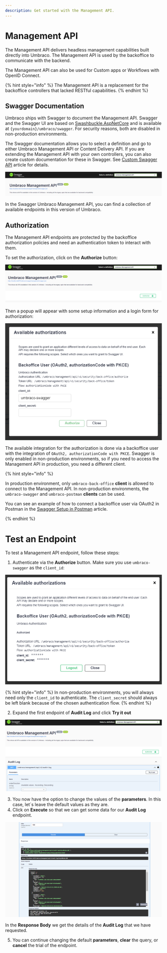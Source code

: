 ```yaml
---
description: Get started with the Management API.
---
```


# Management API

The Management API delivers headless management capabilities built directly into Umbraco. The Management API is used by the backoffice to communicate with the backend.

The Management API can also be used for Custom apps or Workflows with OpenID Connect.

{% hint style="info" %}
The Management API is a replacement for the backoffice controllers that lacked RESTful capabilities.
{% endhint %}

## Swagger Documentation

Umbraco ships with Swagger to document the Management API. Swagger and the Swagger UI are based on [Swashbuckle.AspNetCore](https://github.com/domaindrivendev/Swashbuckle.AspNetCore/) and is available at `{yourdomain}/umbraco/swagger`. For security reasons, both are disabled in non-production environments.

The Swagger documentation allows you to select a definition and go to either Umbraco Management API or Content Delivery API. If you are extending the Management API with your own controllers, you can also create custom documentation for these in Swagger. See [Custom Swagger API](../custom-swagger-api.md) article for details.

![Umbraco Management API documentation in Swagger](../images/management-api-swagger.png)

In the Swagger Umbraco Management API, you can find a collection of available endpoints in this version of Umbraco.

## Authorization

The Management API endpoints are protected by the backoffice authorization policies and need an authentication token to interact with them.

To set the authorization, click on the **Authorize** button:

![Umbraco Management API Authorize Button](../images/management-api-swagger-authorize-button.png)

Then a popup will appear with some setup information and a login form for authorization:

![Umbraco Management API Authorize Login](../images/management-api-swagger-authorize-instructions.png)

The available integration for the authorization is done via a backoffice user with the integration of `OAuth2, authorizationCode with PKCE`. Swagger is only enabled in non-production environments, so if you need to access the Management API in production, you need a different client.

{% hint style="info" %}

In production environment, only `umbraco-back-office` **client** is allowed to connect to the Management API. In non-production environments, the `umbraco-swagger` and `umbraco-postman` **clients** can be used.

You can see an example of how to connect a backoffice user via OAuth2 in Postman in the [Swagger Setup in Postman](./postman-setup-swagger) article.

{% endhint %}


# Test an Endpoint

To test a Management API endpoint, follow these steps:

1. Authenticate via the **Authorize** button. Make sure you use `umbraco-swagger` as the `client_id`:

![Umbraco Management API when Authenticated](../images/management-api-swagger-authenticated.png)

{% hint style="info" %}
In non-production environments, you will always need only the `client_id` to authenticate. The `client_secret` should always be left blank because of the chosen authentication flow.
{% endhint %}

2. Expand the first endpoint of **Audit Log** and click **Try it out**

![Umbraco Management API Endpoint - Try it Out Button](../images/management-api-try-it-out.png)

3. You now have the option to change the values of the **parameters**. In this case, let´s leave the default values as they are. 
4. Click on **Execute** so that we can get some data for our **Audit Log** endpoint.

![Umbraco Management API Endpoint - Execute - Response](../images/management-api-execute-response.png)

In the **Response Body** we get the details of the **Audit Log** that we have requested.

5. You can continue changing the default **parameters**, **clear** the query, or **cancel** the trial of the endpoint.
